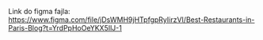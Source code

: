 
Link do figma fajla:
https://www.figma.com/file/jDsWMH9jHTpfgpRyIirzVI/Best-Restaurants-in-Paris-Blog?t=YrdPpHoOeYKX5IlJ-1 
